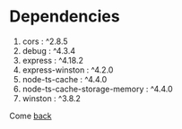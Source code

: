 # Dependencies
<ol>
<li>cors : ^2.8.5</li>
<li>debug : ^4.3.4</li>
<li>express : ^4.18.2</li>
<li>express-winston : ^4.2.0</li>
<li>node-ts-cache : ^4.4.0</li>
<li>node-ts-cache-storage-memory : ^4.4.0</li>
<li>winston : ^3.8.2</li>
</ol>

Come [back](README.md)
